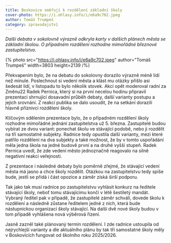 ```yaml
---
title: Boskovice směřují k rozdělení základní školy
cover-photo: https://i.ohlasy.info/i/e6a9c702.jpeg
author: Tomáš Trumpeš
category: zpravodajství
---
```


*Další debata v sokolovně výrazně odkryla karty v dalších plánech města se základní školou. O případném rozdělení rozhodne mimořádné březnové zastupitelstvo.*

{% photo src="https://i.ohlasy.info/i/e6a9c702.jpeg" author="Tomáš Trumpeš" width=3803 height=2139 /%}

Překvapením bylo, že na debatu do sokolovny dorazilo výrazně méně lidí než minule. Poslechnout si vedení města a klást mu otázky přišlo asi šedesát lidí, v listopadu to bylo několik stovek. Akci opět moderoval radní za Změnu22 Radek Pernica, který si na první necelou hodinu připravil prezentaci shrnující dosavadní průběh debaty, další varianty postupu a jejich srovnání. Z reakcí publika se dalo usoudit, že na setkání dorazili hlavně příznivci rozdělení školy.

Klíčovým sdělením prezentace bylo, že o případném rozdělení školy rozhodne mimořádné jednání zastupitelstva už 5. března. Zastupitelé budou vybírat ze dvou variant: ponechat školu ve stávající podobě, nebo ji rozdělit na tři samostatné subjekty. Radnice tedy opustila další varianty, mezi které patřilo rozdělení na dva subjekty a také možnost, že by v tomto uspořádání měla jedna škola na jedné budově první a na druhé vyšší stupeň. Radek Pernica uvedl, že zde vedení město jednoznačně reagovalo na silně negativní reakci veřejnosti.

Z prezentace i následné debaty bylo poměrně zřejmé, že stávající vedení města má jasno a chce školy rozdělit. Otázkou na zastupitelstvu tedy spíše bude, jestli se přidá i část opozice a záměr získá širší podporu.

Tak jako tak musí radnice po zastupitelstvu vyhlásit konkurz na ředitele stávající školy, neboť tomu stávajícímu končí v létě šestiletý mandát. Vybraný ředitel pak v případě, že zastupitelé záměr schválí, dovede školu k rozdělení a následně zůstane ředitelem jedné z nich, která bude nástupnickou organizací školy stávající. Na další dvě nové školy budou v tom případě vyhlášena nová výběrová řízení.

Jasně zazněl také plánovaný termín rozdělení. I zde radnice ustoupila od nejrychlejší varianty a dle aktuálního plánu by tak tři samostatné školy měly v Boskovicích fungovat od školního roku 2025/2026.